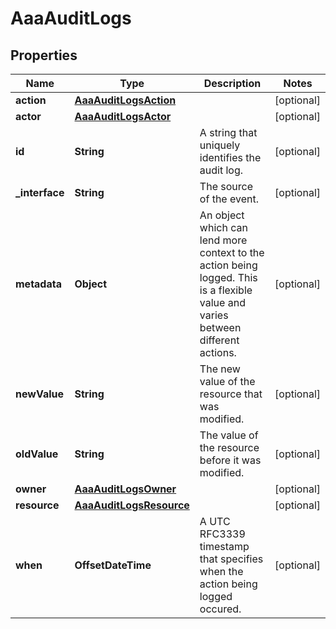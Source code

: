 

# AaaAuditLogs


## Properties

| Name | Type | Description | Notes |
|------------ | ------------- | ------------- | -------------|
|**action** | [**AaaAuditLogsAction**](AaaAuditLogsAction.md) |  |  [optional] |
|**actor** | [**AaaAuditLogsActor**](AaaAuditLogsActor.md) |  |  [optional] |
|**id** | **String** | A string that uniquely identifies the audit log. |  [optional] |
|**_interface** | **String** | The source of the event. |  [optional] |
|**metadata** | **Object** | An object which can lend more context to the action being logged. This is a flexible value and varies between different actions. |  [optional] |
|**newValue** | **String** | The new value of the resource that was modified. |  [optional] |
|**oldValue** | **String** | The value of the resource before it was modified. |  [optional] |
|**owner** | [**AaaAuditLogsOwner**](AaaAuditLogsOwner.md) |  |  [optional] |
|**resource** | [**AaaAuditLogsResource**](AaaAuditLogsResource.md) |  |  [optional] |
|**when** | **OffsetDateTime** | A UTC RFC3339 timestamp that specifies when the action being logged occured. |  [optional] |




